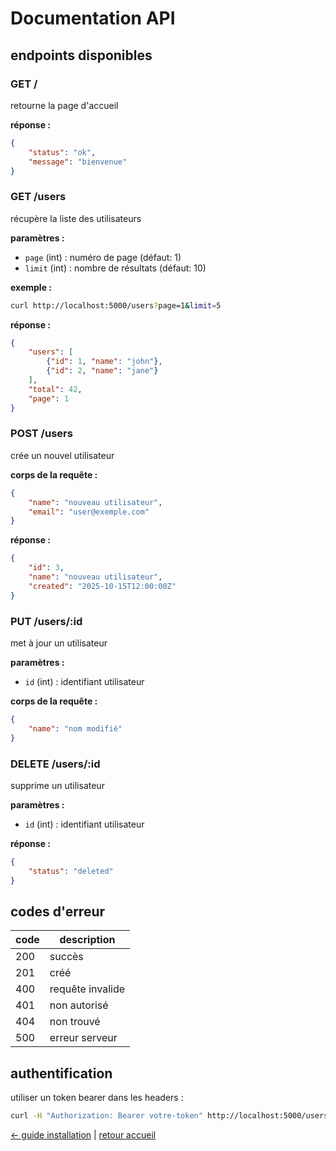 # Documentation API

## endpoints disponibles

### GET /

retourne la page d'accueil

**réponse :**
```json
{
    "status": "ok",
    "message": "bienvenue"
}
```

### GET /users

récupère la liste des utilisateurs

**paramètres :**
- `page` (int) : numéro de page (défaut: 1)
- `limit` (int) : nombre de résultats (défaut: 10)

**exemple :**
```bash
curl http://localhost:5000/users?page=1&limit=5
```

**réponse :**
```json
{
    "users": [
        {"id": 1, "name": "john"},
        {"id": 2, "name": "jane"}
    ],
    "total": 42,
    "page": 1
}
```

### POST /users

crée un nouvel utilisateur

**corps de la requête :**
```json
{
    "name": "nouveau utilisateur",
    "email": "user@exemple.com"
}
```

**réponse :**
```json
{
    "id": 3,
    "name": "nouveau utilisateur",
    "created": "2025-10-15T12:00:00Z"
}
```

### PUT /users/:id

met à jour un utilisateur

**paramètres :**
- `id` (int) : identifiant utilisateur

**corps de la requête :**
```json
{
    "name": "nom modifié"
}
```

### DELETE /users/:id

supprime un utilisateur

**paramètres :**
- `id` (int) : identifiant utilisateur

**réponse :**
```json
{
    "status": "deleted"
}
```

## codes d'erreur

| code | description |
|------|-------------|
| 200  | succès |
| 201  | créé |
| 400  | requête invalide |
| 401  | non autorisé |
| 404  | non trouvé |
| 500  | erreur serveur |

## authentification

utiliser un token bearer dans les headers :

```bash
curl -H "Authorization: Bearer votre-token" http://localhost:5000/users
```

[← guide installation](installation.md) | [retour accueil](index.md)
